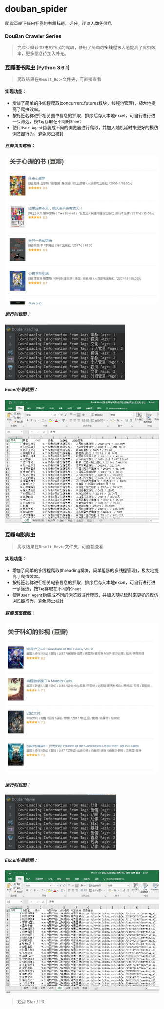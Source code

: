 # douban_spider
爬取豆瓣下任何标签的书籍标题，评分，评论人数等信息
### DouBan Crawler Series 
> 完成豆瓣读书/电影相关的爬取，使用了简单的**多线程**极大地提高了爬虫效率，更多信息待加入补充。

### 豆瓣图书爬虫    [Python 3.6.1]
> 爬取结果在`Result_Book`文件夹，可直接查看  <br>

#### 实现功能： 
 - 增加了简单的多线程爬取(concurrent.futures模块，线程池管理)，极大地提高了爬虫效率。
 - 按标签名称进行相关图书信息的抓取，排序后存入本地excel，可自行进行进一步筛选，按`Tag`存取在不同的`Sheet`
 - 使用`User Agent`伪装成不同的浏览器进行爬取，并加入随机延时来更好的模仿浏览器行为，避免爬虫被封
    
##### 豆瓣页面截图：

![Page](https://github.com/SimonCqk/DouBanCrawls/blob/master/ScreenShots/reading_page.jpg?raw=true)

##### 运行时截图：

![Running](https://github.com/SimonCqk/DouBanCrawls/blob/master/ScreenShots/reading_running.jpg?raw=true)

##### Excel结果截图：

![Excel](https://github.com/SimonCqk/DouBanCrawls/blob/master/ScreenShots/reading_excel.jpg?raw=true)

### 豆瓣电影爬虫
> 爬取结果在`Result_Movie`文件夹，可直接查看 <br>
#### 实现功能： 
 - 增加了简单的多线程爬取(threading模块，简单粗暴的多线程管理)，极大地提高了爬虫效率。
 - 按标签名称进行相关电影信息的抓取，排序后存入本地excel，可自行进行进一步筛选，按`Tag`存取在不同的`Sheet`
 - 使用`User Agent`伪装成不同的浏览器进行爬取，并加入随机延时来更好的模仿浏览器行为，避免爬虫被封
 
   
##### 豆瓣页面截图：

![Page](https://github.com/SimonCqk/DouBanCrawls/blob/master/ScreenShots/movie_page.jpg?raw=true)

##### 运行时截图：

![Running](https://github.com/SimonCqk/DouBanCrawls/blob/master/ScreenShots/movie_running.jpg?raw=true)

##### Excel结果截图：

![Excel](https://github.com/SimonCqk/DouBanCrawls/blob/master/ScreenShots/movie_excel.jpg?raw=true)


> 欢迎 Star / PR.
